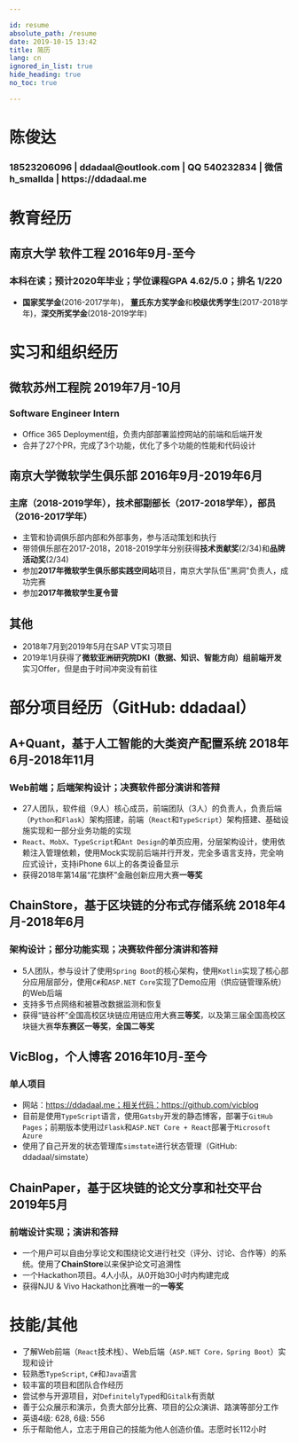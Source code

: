 ```yaml
---

id: resume
absolute_path: /resume
date: 2019-10-15 13:42
title: 简历
lang: cn
ignored_in_list: true
hide_heading: true
no_toc: true

---
```


<resume>

<h1 class="name">
陈俊达
</h1>

<h3 class="contact">18523206096 | ddadaal@outlook.com | QQ 540232834 | 微信 h_smallda | https://ddadaal.me

</h3>
</div>
</html>

# 教育经历

## <span class="highlight">南京大学 软件工程</span> <span class="right">2016年9月-至今</span>

### 本科在读；预计2020年毕业；学位课程GPA 4.62/5.0；排名 1/220
- **国家奖学金**(2016-2017学年)， **董氏东方奖学金**和**校级优秀学生**(2017-2018学年)，**深交所奖学金**(2018-2019学年)

# 实习和组织经历

## <span class="highlight">微软苏州工程院</span> <span class="right">2019年7月-10月
### Software Engineer Intern

- Office 365 Deployment组，负责内部部署监控网站的前端和后端开发
- 合并了27个PR，完成了3个功能，优化了多个功能的性能和代码设计

## <span class="highlight">南京大学微软学生俱乐部</span> <span class="right">2016年9月-2019年6月</span>
### 主席（2018-2019学年），技术部副部长（2017-2018学年），部员（2016-2017学年）
- 主管和协调俱乐部内部和外部事务，参与活动策划和执行
- 带领俱乐部在2017-2018，2018-2019学年分别获得**技术贡献奖**(2/34)和**品牌活动奖**(2/34)
- 参加**2017年微软学生俱乐部实践空间站**项目，南京大学队伍"黑洞"负责人，成功完赛
- 参加**2017年微软学生夏令营**

## <span class="highlight">其他</span>
- 2018年7月到2019年5月在SAP VT实习项目
- 2019年1月获得了**微软亚洲研究院DKI（数据、知识、智能方向）组前端开发**实习Offer，但是由于时间冲突没有前往

# 部分项目经历（GitHub: ddadaal）

## <span class="highlight">A+Quant</span>，基于人工智能的大类资产配置系统 <span class="right">2018年6月-2018年11月</span>
### Web前端；后端架构设计；决赛软件部分演讲和答辩
- 27人团队，软件组（9人）核心成员，前端团队（3人）的负责人，负责后端（`Python`和`Flask`）架构搭建，前端（`React`和`TypeScript`）架构搭建、基础设施实现和一部分业务功能的实现
- `React`、`MobX`、`TypeScript`和`Ant Design`的单页应用，分层架构设计，使用依赖注入管理依赖，使用Mock实现前后端并行开发，完全多语言支持，完全响应式设计，支持iPhone 6以上的各类设备显示
- 获得2018年第14届“花旗杯”金融创新应用大赛**一等奖**

## <span class="highlight">ChainStore</span>，基于区块链的分布式存储系统 <span class="right">2018年4月-2018年6月</span>
### 架构设计；部分功能实现；决赛软件部分演讲和答辩
- 5人团队，参与设计了使用`Spring Boot`的核心架构，使用`Kotlin`实现了核心部分应用层部分，使用`C#`和`ASP.NET Core`实现了Demo应用（供应链管理系统）的Web后端
- 支持多节点网络和被篡改数据监测和恢复
- 获得“链谷杯”全国高校区块链应用链应用大赛**三等奖**，以及第三届全国高校区块链大赛**华东赛区一等奖**，**全国二等奖**

## <span class="highlight">VicBlog</span>，个人博客 <span class="right">2016年10月-至今</span>
### 单人项目
- 网站：https://ddadaal.me；相关代码：https://github.com/vicblog
- 目前是使用`TypeScript`语言，使用`Gatsby`开发的静态博客，部署于`GitHub Pages`；前期版本使用过`Flask`和`ASP.NET Core + React`部署于`Microsoft Azure`
- 使用了自己开发的状态管理库`simstate`进行状态管理（GitHub: ddadaal/simstate）

## <span class="highlight">ChainPaper</span>，基于区块链的论文分享和社交平台 <span class="right">2019年5月</span>
### 前端设计实现；演讲和答辩
- 一个用户可以自由分享论文和围绕论文进行社交（评分、讨论、合作等）的系统。使用了**ChainStore**以来保护论文可追溯性
- 一个Hackathon项目。4人小队，从0开始30小时内构建完成
- 获得NJU & Vivo Hackathon比赛唯一的**一等奖**

# 技能/其他

- 了解Web前端（`React`技术栈）、Web后端（`ASP.NET Core，Spring Boot`）实现和设计
- 较熟悉`TypeScript`, `C#`和`Java`语言
- 较丰富的项目和团队合作经历
- 尝试参与开源项目，对`DefinitelyTyped`和`Gitalk`有贡献
- 善于公众展示和演示，负责大部分比赛、项目的公众演讲、路演等部分工作
- 英语4级: 628, 6级: 556
- 乐于帮助他人，立志于用自己的技能为他人创造价值。志愿时长112小时

</resume>
